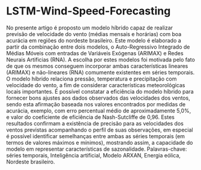 # LSTM-Wind-Speed-Forecasting
No presente artigo é proposto um modelo híbrido capaz de realizar previsão de velocidade do vento (médias mensais e
horárias) com boa acurácia em regiões do nordeste brasileiro. Este modelo é elaborado a partir da combinação entre dois
modelos, o Auto-Regressivo Integrado de Médias Móveis com entradas de Variáveis Exógenas (ARIMAX) e Redes
Neurais Artificias (RNA). A escolha por estes modelos foi motivada pelo fato de que os mesmos conseguem incorporar
ambas características lineares (ARIMAX) e não-lineares (RNA) comumente existentes em séries temporais. O modelo
híbrido relaciona pressão, temperatura e precipitação com velocidade do vento, a fim de considerar características
meteorológicas locais importantes. É possível constatar a eficiência do modelo híbrido para fornecer bons ajustes aos dados
observados das velocidades dos ventos, sendo esta afirmação baseada nos valores encontrados por medidas de
acurácia, exemplo, com erro percentual médio de aproximadamente 5,0%, e valor do coeficiente de eficiência de
Nash-Sutcliffe de 0,96. Estes resultados confirmam a existência de precisão para as velocidades dos ventos previstas
acompanhando o perfil de suas observações, em especial é possível identificar semelhanças entre ambas as séries
temporais (em termos de valores máximos e mínimos), mostrando assim, a capacidade do modelo em representar
características de sazonalidade.
Palavras-chave: séries temporais, Inteligência artificial, Modelo ARXAN, Energia eólica, Nordeste brasileiro.
